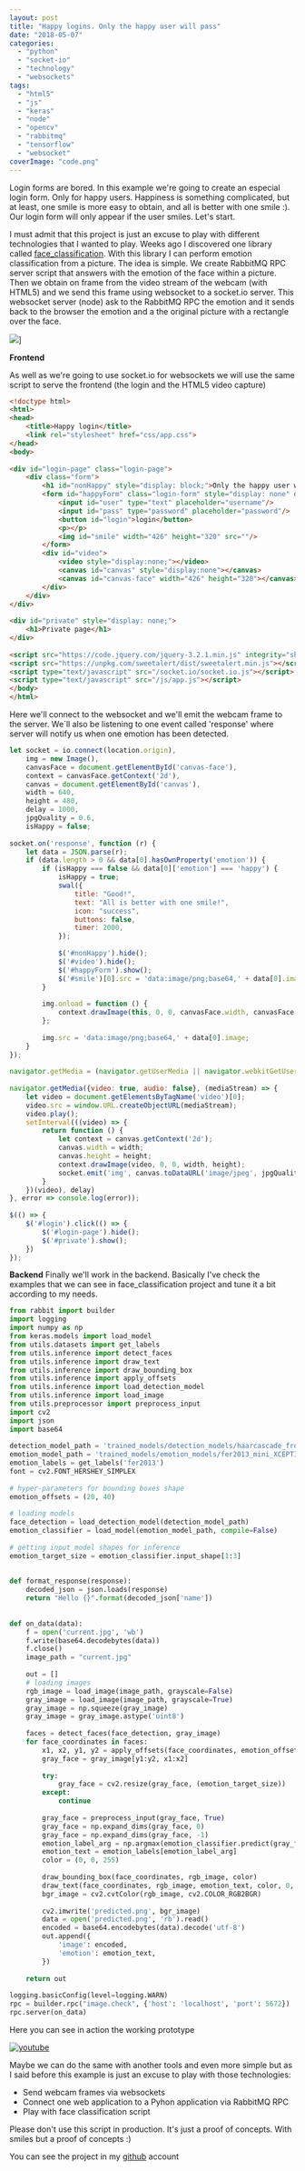 ```yaml
---
layout: post
title: "Happy logins. Only the happy user will pass"
date: "2018-05-07"
categories: 
  - "python"
  - "socket-io"
  - "technology"
  - "websockets"
tags: 
  - "html5"
  - "js"
  - "keras"
  - "node"
  - "opencv"
  - "rabbitmq"
  - "tensorflow"
  - "websocket"
coverImage: "code.png"
---
```


Login forms are bored. In this example we're going to create an especial login form. Only for happy users. Happiness is something complicated, but at least, one smile is more easy to obtain, and all is better with one smile :). Our login form will only appear if the user smiles. Let's start.

I must admit that this project is just an excuse to play with different technologies that I wanted to play. Weeks ago I discovered one library called [face\_classification](https://github.com/oarriaga/face_classification). With this library I can perform emotion classification from a picture. The idea is simple. We create RabbitMQ RPC server script that answers with the emotion of the face within a picture. Then we obtain on frame from the video stream of the webcam (with HTML5) and we send this frame using websocket to a socket.io server. This websocket server (node) ask to the RabbitMQ RPC the emotion and it sends back to the browser the emotion and a the original picture with a rectangle over the face.

![](/assets/images/mockup.png)]

**Frontend**

As well as we're going to use socket.io for websockets we will use the same script to serve the frontend (the login and the HTML5 video capture)

```html
<!doctype html>
<html>
<head>
    <title>Happy login</title>
    <link rel="stylesheet" href="css/app.css">
</head>
<body>
 
<div id="login-page" class="login-page">
    <div class="form">
        <h1 id="nonHappy" style="display: block;">Only the happy user will pass</h1>
        <form id="happyForm" class="login-form" style="display: none" onsubmit="return false;">
            <input id="user" type="text" placeholder="username"/>
            <input id="pass" type="password" placeholder="password"/>
            <button id="login">login</button>
            <p></p>
            <img id="smile" width="426" height="320" src=""/>
        </form>
        <div id="video">
            <video style="display:none;"></video>
            <canvas id="canvas" style="display:none"></canvas>
            <canvas id="canvas-face" width="426" height="320"></canvas>
        </div>
    </div>
</div>
 
<div id="private" style="display: none;">
    <h1>Private page</h1>
</div>
 
<script src="https://code.jquery.com/jquery-3.2.1.min.js" integrity="sha256-hwg4gsxgFZhOsEEamdOYGBf13FyQuiTwlAQgxVSNgt4=" crossorigin="anonymous"></script>
<script src="https://unpkg.com/sweetalert/dist/sweetalert.min.js"></script>
<script type="text/javascript" src="/socket.io/socket.io.js"></script>
<script type="text/javascript" src="/js/app.js"></script>
</body>
</html>
```

Here we'll connect to the websocket and we'll emit the webcam frame to the server. We´ll also be listening to one event called 'response' where server will notify us when one emotion has been detected.

```javascript
let socket = io.connect(location.origin),
    img = new Image(),
    canvasFace = document.getElementById('canvas-face'),
    context = canvasFace.getContext('2d'),
    canvas = document.getElementById('canvas'),
    width = 640,
    height = 480,
    delay = 1000,
    jpgQuality = 0.6,
    isHappy = false;
 
socket.on('response', function (r) {
    let data = JSON.parse(r);
    if (data.length > 0 && data[0].hasOwnProperty('emotion')) {
        if (isHappy === false && data[0]['emotion'] === 'happy') {
            isHappy = true;
            swal({
                title: "Good!",
                text: "All is better with one smile!",
                icon: "success",
                buttons: false,
                timer: 2000,
            });
 
            $('#nonHappy').hide();
            $('#video').hide();
            $('#happyForm').show();
            $('#smile')[0].src = 'data:image/png;base64,' + data[0].image;
        }
 
        img.onload = function () {
            context.drawImage(this, 0, 0, canvasFace.width, canvasFace.height);
        };
 
        img.src = 'data:image/png;base64,' + data[0].image;
    }
});
 
navigator.getMedia = (navigator.getUserMedia || navigator.webkitGetUserMedia || navigator.mozGetUserMedia);
 
navigator.getMedia({video: true, audio: false}, (mediaStream) => {
    let video = document.getElementsByTagName('video')[0];
    video.src = window.URL.createObjectURL(mediaStream);
    video.play();
    setInterval(((video) => {
        return function () {
            let context = canvas.getContext('2d');
            canvas.width = width;
            canvas.height = height;
            context.drawImage(video, 0, 0, width, height);
            socket.emit('img', canvas.toDataURL('image/jpeg', jpgQuality));
        }
    })(video), delay)
}, error => console.log(error));
 
$(() => {
    $('#login').click(() => {
        $('#login-page').hide();
        $('#private').show();
    })
});
```

**Backend** 
Finally we'll work in the backend. Basically I've check the examples that we can see in face\_classification project and tune it a bit according to my needs.

```python
from rabbit import builder
import logging
import numpy as np
from keras.models import load_model
from utils.datasets import get_labels
from utils.inference import detect_faces
from utils.inference import draw_text
from utils.inference import draw_bounding_box
from utils.inference import apply_offsets
from utils.inference import load_detection_model
from utils.inference import load_image
from utils.preprocessor import preprocess_input
import cv2
import json
import base64
 
detection_model_path = 'trained_models/detection_models/haarcascade_frontalface_default.xml'
emotion_model_path = 'trained_models/emotion_models/fer2013_mini_XCEPTION.102-0.66.hdf5'
emotion_labels = get_labels('fer2013')
font = cv2.FONT_HERSHEY_SIMPLEX
 
# hyper-parameters for bounding boxes shape
emotion_offsets = (20, 40)
 
# loading models
face_detection = load_detection_model(detection_model_path)
emotion_classifier = load_model(emotion_model_path, compile=False)
 
# getting input model shapes for inference
emotion_target_size = emotion_classifier.input_shape[1:3]
 
 
def format_response(response):
    decoded_json = json.loads(response)
    return "Hello {}".format(decoded_json['name'])
 
 
def on_data(data):
    f = open('current.jpg', 'wb')
    f.write(base64.decodebytes(data))
    f.close()
    image_path = "current.jpg"
 
    out = []
    # loading images
    rgb_image = load_image(image_path, grayscale=False)
    gray_image = load_image(image_path, grayscale=True)
    gray_image = np.squeeze(gray_image)
    gray_image = gray_image.astype('uint8')
 
    faces = detect_faces(face_detection, gray_image)
    for face_coordinates in faces:
        x1, x2, y1, y2 = apply_offsets(face_coordinates, emotion_offsets)
        gray_face = gray_image[y1:y2, x1:x2]
 
        try:
            gray_face = cv2.resize(gray_face, (emotion_target_size))
        except:
            continue
 
        gray_face = preprocess_input(gray_face, True)
        gray_face = np.expand_dims(gray_face, 0)
        gray_face = np.expand_dims(gray_face, -1)
        emotion_label_arg = np.argmax(emotion_classifier.predict(gray_face))
        emotion_text = emotion_labels[emotion_label_arg]
        color = (0, 0, 255)
 
        draw_bounding_box(face_coordinates, rgb_image, color)
        draw_text(face_coordinates, rgb_image, emotion_text, color, 0, -50, 1, 2)
        bgr_image = cv2.cvtColor(rgb_image, cv2.COLOR_RGB2BGR)
 
        cv2.imwrite('predicted.png', bgr_image)
        data = open('predicted.png', 'rb').read()
        encoded = base64.encodebytes(data).decode('utf-8')
        out.append({
            'image': encoded,
            'emotion': emotion_text,
        })
 
    return out
 
logging.basicConfig(level=logging.WARN)
rpc = builder.rpc("image.check", {'host': 'localhost', 'port': 5672})
rpc.server(on_data)
```

Here you can see in action the working prototype

[![youtube](https://img.youtube.com/vi/SFCiz9GlhTw/0.jpg)](https://www.youtube.com/watch?v=SFCiz9GlhTw)

Maybe we can do the same with another tools and even more simple but as I said before this example is just an excuse to play with those technologies:

- Send webcam frames via websockets
- Connect one web application to a Pyhon application via RabbitMQ RPC
- Play with face classification script

Please don't use this script in production. It's just a proof of concepts. With smiles but a proof of concepts :)

You can see the project in my [github](https://github.com/gonzalo123/happyLogins) account
